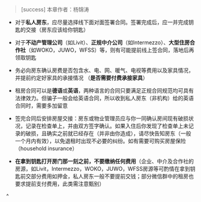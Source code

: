 > [success] 本章作者：杨锦涛

* 对于**私人房东**，应尽量选择线下面对面签署合同。签署完成后，应一并完成钥匙的交接（房东应该给你钥匙）

* 对于**不动产管理公司**（如Livit）、**正规中介公司**（如Intermezzo）、**大型住房合作社**（如WOKO，JUWO，WFSS）等，则有可能提前线上签合同，落地后再领取钥匙

* 务必向房东确认房费是否包含水、电、网、暖气、电视等费用以及家具情况，并提前约定好家具的承接情况 （**是否需要付费承接家具**）

* 租房合同可以是**德语**或**英语**，两种语言的合同只要满足正规合同规范均可具有法律效力。但骗子一般会给英语合同，所以收到私人房东（非机构）给的英语合同时，需要多加留意

* 签完合同后安排房屋交接：房东或物业管理员应与你一同确认房间现有破损状况，记录在检查单上，并由双方签字确认。如果入住后你发现了检查单上未记录的破损，且确实之前就已经存在（并非由你造成），请尽快告知房东（一般一个月内有效），以免退租时出现不必要的纠纷。如有需要可购买房屋保险（household insurance）

* **在拿到钥匙打开房门那一刻之前，不要缴纳任何费用**（企业、中介及合作社的房源，如Livit，Intermezzo，WOKO，JUWO，WFSS房源等可酌情在拿到钥匙前交部分费用如押金，私人房东一般不要提前交钱；部分微信群中的租房也要求提前支付费用，此类需注意甄别）

^
